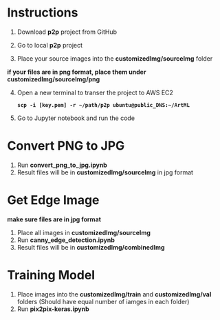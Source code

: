 # Instructions
1. Download **p2p** project from GitHub

2. Go to local **p2p** project

3. Place your source images into the **customizedImg/sourceImg** folder 

**if your files are in png format, place them under customizedImg/sourceImg/png**
   
4. Open a new terminal to transer the project to AWS EC2
 
    **`scp -i [key.pem] -r ~/path/p2p ubuntu@public_DNS:~/ArtML`**
 
5. Go to Jupyter notebook and run the code

# Convert PNG to JPG

1. Run **convert_png_to_jpg.ipynb**
2. Result files will be in **customizedImg/sourceImg** in jpg format

# Get Edge Image
**make sure files are in jpg format**

1. Place all images in **customizedImg/sourceImg**
2. Run **canny_edge_detection.ipynb**
3. Result files will be in **customizedImg/combinedImg**


# Training Model

1. Place images into the **customizedImg/train** and **customizedImg/val** folders (Should have equal number of iamges in each folder)
2. Run **pix2pix-keras.ipynb**
